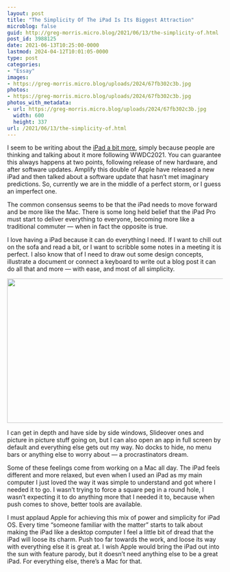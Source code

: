 ```yaml
---
layout: post
title: "The Simplicity Of The iPad Is Its Biggest Attraction"
microblog: false
guid: http://greg-morris.micro.blog/2021/06/13/the-simplicity-of.html
post_id: 3988125
date: 2021-06-13T10:25:00-0000
lastmod: 2024-04-12T10:01:05-0000
type: post
categories:
- "Essay"
images:
- https://greg-morris.micro.blog/uploads/2024/67fb302c3b.jpg
photos:
- https://greg-morris.micro.blog/uploads/2024/67fb302c3b.jpg
photos_with_metadata:
- url: https://greg-morris.micro.blog/uploads/2024/67fb302c3b.jpg
  width: 600
  height: 337
url: /2021/06/13/the-simplicity-of.html
---
```

<!--kg-card-begin: html--><p>I seem to be writing about the <a href="https://gr36.com/2021/06/12/will-the-ipad.html">iPad a bit more</a>, simply because people are thinking and talking about it more following WWDC2021. You can guarantee this always happens at two points, following release of new hardware, and after software updates. Amplify this double of Apple have released a new iPad and then talked about a software update that hasn’t met imaginary predictions. So, currently we are in the middle of a perfect storm, or I guess an imperfect one.</p>
<p>The common consensus seems to be that the iPad needs to move forward and be more like the Mac. There is some long held belief that the iPad Pro must start to deliver everything to everyone, becoming more like a traditional commuter — when in fact the opposite is true.</p>
<p>I love having a iPad because it can do everything I need. If I want to chill out on the sofa and read a bit, or I want to scribble some notes in a meeting it is perfect. I also know that of I need to draw out some design concepts, illustrate a document or connect a keyboard to write out a blog post it can do all that and more — with ease, and most of all simplicity.</p>
<p><img loading="lazy" src="https://greg-morris.micro.blog/uploads/2024/67fb302c3b.jpg" width="600" height="337" alt="" /></p>
<p>I can get in depth and have side by side windows, Slideover ones and picture in picture stuff going on, but I can also open an app in full screen by default and everything else gets out my way. No docks to hide, no menu bars or anything else to worry about — a procrastinators dream.</p>
<p>Some of these feelings come from working on a Mac all day. The iPad feels different and more relaxed, but even when I used an iPad as my main computer I just loved the way it was simple to understand and got where I needed it to go. I wasn’t trying to force a square peg in a round hole, I wasn’t expecting it to do anything more that I needed it to, because when push comes to shove, better tools are available.</p>
<p>I must applaud Apple for achieving this mix of power and simplicity for iPad OS. Every time “someone familiar with the matter” starts to talk about making the iPad like a desktop computer I feel a little bit of dread that the iPad will loose its charm. Push too far towards the work, and loose its way with everything else it is great at. I wish Apple would bring the iPad out into the sun with feature parody, but it doesn’t need anything else to be a great iPad. For everything else, there’s a Mac for that.</p>
<!--kg-card-end: html-->
